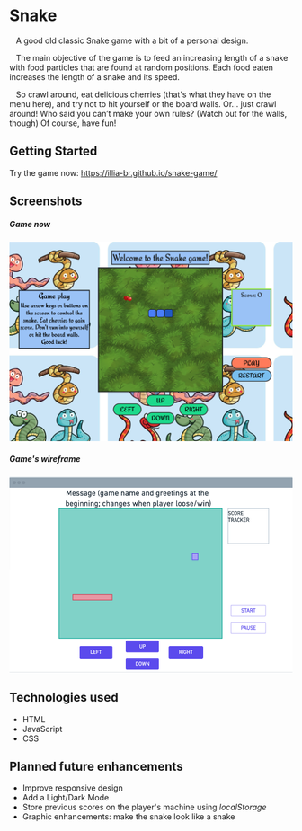 
# Snake

&nbsp;&nbsp;&nbsp;A good old classic Snake game with a bit of a personal design.

&nbsp;&nbsp;&nbsp;The main objective of the game is to feed an increasing length of a snake with food particles that are found at random positions. Each food eaten increases the length of a snake and its speed.

&nbsp;&nbsp;&nbsp;So crawl around, eat delicious cherries (that's what they have on the menu here), and try not to hit yourself or the board walls. Or... just crawl around! Who said you can’t make your own rules? (Watch out for the walls, though) Of course, have fun!

## Getting Started

Try the game now: <https://illia-br.github.io/snake-game/>


## Screenshots

##### Game now

![Snake game screenshot](./assets/gamescreenshot.png)

##### Game's wireframe

![Snake game wireframe](./assets/snakeWireframe.png)

## Technologies used

+ HTML
+ JavaScript
+ CSS

## Planned future enhancements

+ Improve responsive design
+ Add a Light/Dark Mode
+ Store previous scores on the player's machine using *localStorage*
+ Graphic enhancements: make the snake look like a snake
